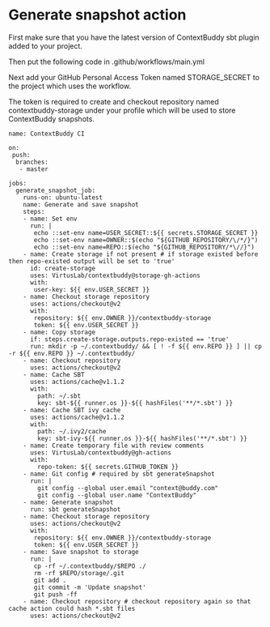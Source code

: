 # Generate snapshot action

First make sure that you have the latest version of ContextBuddy sbt plugin added to your project.

Then put the following code in .github/workflows/main.yml

Next add your GitHub Personal Access Token named STORAGE_SECRET to the project which uses the workflow.

The token is required to create and checkout repository named contextbuddy-storage under your profile which will be used to store ContextBuddy snapshots.

```
name: ContextBuddy CI

on:
 push:
  branches:
   - master

jobs:
  generate_snapshot_job:
    runs-on: ubuntu-latest
    name: Generate and save snapshot
    steps:
    - name: Set env
      run: |
       echo ::set-env name=USER_SECRET::${{ secrets.STORAGE_SECRET }}
       echo ::set-env name=OWNER::$(echo "${GITHUB_REPOSITORY/\/*/}")
       echo ::set-env name=REPO::$(echo "${GITHUB_REPOSITORY/*\//}")
    - name: Create storage if not present # if storage existed before then repo-existed output will be set to 'true'
      id: create-storage
      uses: VirtusLab/contextbuddy@storage-gh-actions
      with:
       user-key: ${{ env.USER_SECRET }}
    - name: Checkout storage repository
      uses: actions/checkout@v2
      with:
       repository: ${{ env.OWNER }}/contextbuddy-storage
       token: ${{ env.USER_SECRET }}
    - name: Copy storage
      if: steps.create-storage.outputs.repo-existed == 'true'
      run: mkdir -p ~/.contextbuddy/ && [ ! -f ${{ env.REPO }} ] || cp -r ${{ env.REPO }} ~/.contextbuddy/
    - name: Checkout repository
      uses: actions/checkout@v2
    - name: Cache SBT
      uses: actions/cache@v1.1.2
      with:
        path: ~/.sbt
        key: sbt-${{ runner.os }}-${{ hashFiles('**/*.sbt') }}
    - name: Cache SBT ivy cache
      uses: actions/cache@v1.1.2
      with:
        path: ~/.ivy2/cache
        key: sbt-ivy-${{ runner.os }}-${{ hashFiles('**/*.sbt') }}
    - name: Create temporary file with review comments
      uses: VirtusLab/contextbuddy@gh-actions
      with:
        repo-token: ${{ secrets.GITHUB_TOKEN }}
    - name: Git config # required by sbt generateSnapshot
      run: |
        git config --global user.email "context@buddy.com"
        git config --global user.name "ContextBuddy"
    - name: Generate snapshot
      run: sbt generateSnapshot
    - name: Checkout storage repository
      uses: actions/checkout@v2
      with:
       repository: ${{ env.OWNER }}/contextbuddy-storage
       token: ${{ env.USER_SECRET }}
    - name: Save snapshot to storage
      run: |
       cp -rf ~/.contextbuddy/$REPO ./
       rm -rf $REPO/storage/.git
       git add .
       git commit -m 'Update snapshot'
       git push -ff
    - name: Checkout repository # checkout repository again so that cache action could hash *.sbt files
      uses: actions/checkout@v2
```
